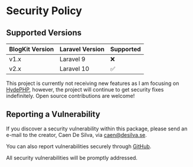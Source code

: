# Security Policy

## Supported Versions

| BlogKit Version | Laravel Version | Supported          |
| --------------- | --------------- | ------------------ |
| v1.x             | Laravel 9       | :x:                |
| v2.x             | Laravel 10      | :white_check_mark: |

This project is currently not receiving new features as I am focusing on [HydePHP](https://github.com/hydephp/hyde),
however, the project will continue to get security fixes indefinitely. Open source contributions are welcome!

## Reporting a Vulnerability

If you discover a security vulnerability within this package, please send an e-mail to the creator, Caen De Silva, via caen@desilva.se.

You can also report vulnerabilities securely through [GitHub](https://github.com/caendesilva/laravel-blogkit/security/advisories/new).

All security vulnerabilities will be promptly addressed.

